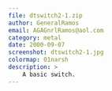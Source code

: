 ```yaml
---
file: dtswitch2-1.zip
author: GeneralRamos
email: AGAGnrlRamos@aol.com
category: metal
date: 2000-09-07
screenshot: dtswitch2-1.jpg
colormap: 01narsh
description: >
    A basic switch.
---
```

